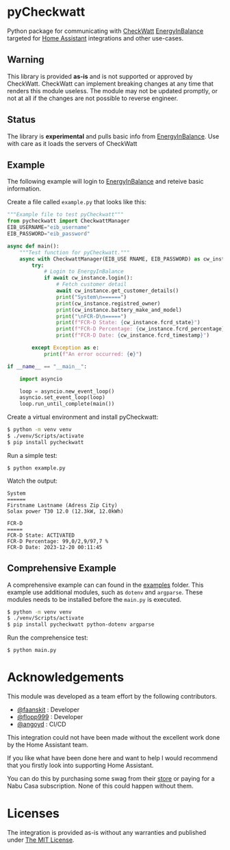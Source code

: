 # pyCheckwatt

Python package for communicating with [CheckWatt](https://checkwatt.se/) [EnergyInBalance](https://energyinbalance.se/) targeted for  [Home Assistant](https://home-assistant.io) integrations and other use-cases.

## Warning
This library is provided **as-is** and is not supported or approved by CheckWatt. CheckWatt can implement breaking changes at any time that renders this module useless. The module may not be updated promptly, or not at all if the changes are not possible to reverse engineer.

## Status
The library is **experimental** and pulls basic info from [EnergyInBalance](https://energyinbalance.se/).
Use with care as it loads the servers of CheckWatt

## Example
The following example will login to [EnergyInBalance](https://energyinbalance.se/) and reteive basic information. 

Create a file called `example.py` that looks like this:
```python
"""Example file to test pyCheckwatt"""
from pycheckwatt import CheckwattManager
EIB_USERNAME="eib_username"
EIB_PASSWORD="eib_password"

async def main():
    """Test function for pyCheckwatt."""
    async with CheckwattManager(EIB_USE RNAME, EIB_PASSWORD) as cw_instance:
        try:
            # Login to EnergyInBalance
            if await cw_instance.login():
                # Fetch customer detail
                await cw_instance.get_customer_details()
                print("System\n======")
                print(cw_instance.registred_owner)
                print(cw_instance.battery_make_and_model)
                print("\nFCR-D\n=====")
                print(f"FCR-D State: {cw_instance.fcrd_state}")
                print(f"FCR-D Percentage: {cw_instance.fcrd_percentage}")
                print(f"FCR-D Date: {cw_instance.fcrd_timestamp}")

        except Exception as e:
            print(f"An error occurred: {e}")

if __name__ == "__main__":

    import asyncio

    loop = asyncio.new_event_loop()
    asyncio.set_event_loop(loop)
    loop.run_until_complete(main())
```

Create a virtual environment and install pyCheckwatt:
```bash
$ python -m venv venv
$ ./venv/Scripts/activate
$ pip install pycheckwatt
```
Run a simple test:
```
$ python example.py
```

Watch the output:
```
System
======
Firstname Lastname (Adress Zip City)
Solax power T30 12.0 (12.3kW, 12.0kWh)

FCR-D
=====
FCR-D State: ACTIVATED
FCR-D Percentage: 99,0/2,9/97,7 %
FCR-D Date: 2023-12-20 00:11:45
```

## Comprehensive Example
A comprehensive example can can found in the [examples](https://github.com/faanskit/pyCheckwatt/tree/master/examples) folder. This example use additional modules, such as `dotenv` and `argparse`.
These modules needs to be installed before the `main.py` is executed.

```bash
$ python -m venv venv
$ ./venv/Scripts/activate
$ pip install pycheckwatt python-dotenv argparse
```

Run the comprehensice test:
```
$ python main.py
```
# Acknowledgements
This module was developed as a team effort by the following contributors.

- [@faanskit](https://github.com/faanskit) : Developer
- [@flopp999](https://github.com/flopp999) : Developer
- [@angoyd](https://github.com/angoyd) : CI/CD

This integration could not have been made without the excellent work done by the Home Assistant team.

If you like what have been done here and want to help I would recommend that you firstly look into supporting Home Assistant.

You can do this by purchasing some swag from their [store](https://home-assistant-store.creator-spring.com/) or paying for a Nabu Casa subscription. None of this could happen without them.

# Licenses
The integration is provided as-is without any warranties and published under [The MIT License](https://opensource.org/license/mit/).
